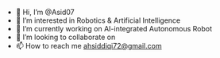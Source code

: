 - 👋 Hi, I’m @Asid07
- 👀 I’m interested in Robotics & Artificial Intelligence 
- 🌱 I’m currently working on AI-integrated Autonomous Robot 
- 💞️ I’m looking to collaborate on
- 📫 How to reach me ahsiddiqi72@gmail.com

<!---
Asid07/Asid07 is a ✨ special ✨ repository because its `README.md` (this file) appears on your GitHub profile.
You can click the Preview link to take a look at your changes.
--->
